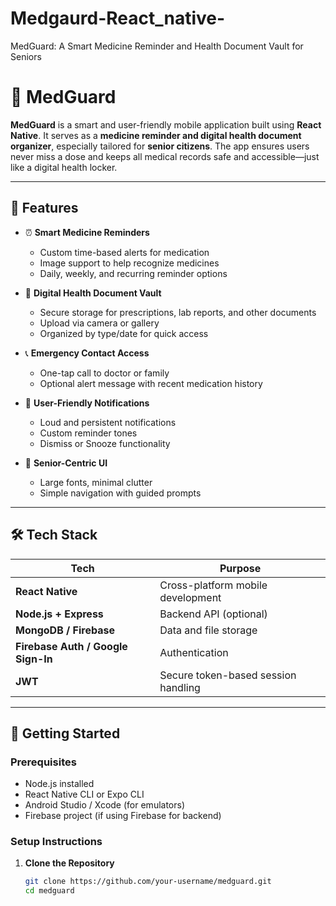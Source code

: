 # Medgaurd-React_native-
MedGuard: A Smart Medicine Reminder and Health Document Vault for Seniors

# 💊 MedGuard

**MedGuard** is a smart and user-friendly mobile application built using **React Native**. It serves as a **medicine reminder and digital health document organizer**, especially tailored for **senior citizens**. The app ensures users never miss a dose and keeps all medical records safe and accessible—just like a digital health locker.

---

## 📱 Features

- ⏰ **Smart Medicine Reminders**
  - Custom time-based alerts for medication
  - Image support to help recognize medicines
  - Daily, weekly, and recurring reminder options

- 📂 **Digital Health Document Vault**
  - Secure storage for prescriptions, lab reports, and other documents
  - Upload via camera or gallery
  - Organized by type/date for quick access

- 📞 **Emergency Contact Access**
  - One-tap call to doctor or family
  - Optional alert message with recent medication history

- 🔔 **User-Friendly Notifications**
  - Loud and persistent notifications
  - Custom reminder tones
  - Dismiss or Snooze functionality

- 👵 **Senior-Centric UI**
  - Large fonts, minimal clutter
  - Simple navigation with guided prompts

---

## 🛠️ Tech Stack

| Tech              | Purpose                            |
|-------------------|-------------------------------------|
| **React Native**  | Cross-platform mobile development   |
| **Node.js + Express** | Backend API (optional)         |
| **MongoDB / Firebase** | Data and file storage         |
| **Firebase Auth / Google Sign-In** | Authentication     |
| **JWT**           | Secure token-based session handling |

---

## 🚀 Getting Started

### Prerequisites

- Node.js installed
- React Native CLI or Expo CLI
- Android Studio / Xcode (for emulators)
- Firebase project (if using Firebase for backend)

### Setup Instructions

1. **Clone the Repository**
   ```bash
   git clone https://github.com/your-username/medguard.git
   cd medguard
